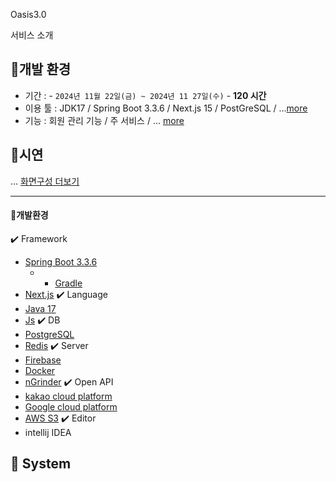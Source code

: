 Oasis3.0


서비스 소개
## 🚀개발 환경

- 기간 : - `2024년 11월 22일(금) ~ 2024년 11 27일(수)` - **120 시간**
- 이용 툴 :  JDK17 / Spring Boot 3.3.6 /  Next.js 15 / PostGreSQL / ...[more](#개발환경) 
- 기능 : 회원 관리 기능 / 주 서비스 / ... [more](#구현기능)

## 🚀시연

... [화면구성 더보기](#화면구성)  


---

#### 🚩개발환경

✔️ Framework
- [Spring Boot 3.3.6](https://docs.spring.io/spring-boot/docs/current/reference/htmlsingle)
	- - [Gradle](https://gradle.org/)
- [Next.js](https://nextjs.org/)
✔️ Language
- [Java 17](https://docs.oracle.com/javase/17/docs/api/)
- [Js](#)
✔️ DB
- [PostgreSQL](https://www.postgresql.org/)
- [Redis](https://redis.io/documentation)
✔️ Server
- [Firebase](https://firebase.google.com/docs)
- [Docker](https://www.docker.com/)
- [nGrinder](http://naver.github.io/ngrinder/)
✔️ Open API
- [kakao cloud platform](https://docs.ncloud.com/ko/)
- [Google cloud platform](https://cloud.google.com/docs/?_ga=2.222206936.-1398242313.1619252670)
- [AWS S3](https://docs.aws.amazon.com/index.html?nc2=h_ql_doc_do_v)
✔️ Editor
- intellij IDEA

## 🚀 System



